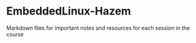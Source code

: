 # EmbeddedLinux-Hazem
Markdown files for important notes and resources for each session in the course
